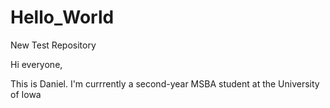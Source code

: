 # Hello_World
New Test Repository

Hi everyone,

This is Daniel. I'm currrently a second-year MSBA student at the University of Iowa
